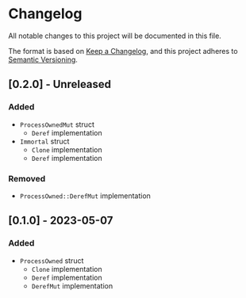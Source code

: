 # Changelog

All notable changes to this project will be documented in this file.

The format is based on [Keep a Changelog](https://keepachangelog.com/en/1.0.0/),
and this project adheres to [Semantic Versioning](https://semver.org/spec/v2.0.0.html).

## [0.2.0] - Unreleased

### Added

- `ProcessOwnedMut` struct
  - `Deref` implementation
- `Immortal` struct
  - `Clone` implementation
  - `Deref` implementation

### Removed

- `ProcessOwned::DerefMut` implementation

## [0.1.0] - 2023-05-07

### Added

- `ProcessOwned` struct
  - `Clone` implementation
  - `Deref` implementation
  - `DerefMut` implementation